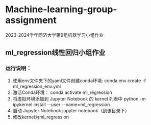 # Machine-learning-group-assignment
2023-2024学年同济大学第9组机器学习小组作业
## ml_regression线性回归小组作业
### 运行说明：
  1. 使用env文件夹下的yaml文件创建conda环境:
  conda env create -f ml_regression_env.yml
  2. 激活Conda环境：
  conda activate ml_regression
  3. 将虚拟环境添加到 Jupyter Notebook 的 kernel 列表中
  python -m ipykernel install --user --name=ml_regression
  4. 启动 Jupyter Notebook
  jupyter notebook（到该目录下）
  5. 修改kernel为ml_regression

